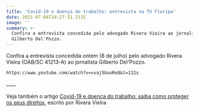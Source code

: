 ```yaml
---
title: 'Covid-19 e doença do trabalho: entrevista na TV Floripa'
date: 2021-07-08T14:27:51.313Z
image: ''
summary: >-
  Confira a entrevista concedida pelo advogado Rivera Vieira ao jornalista
  Gilberto Del'Pozzo.
---
```

Confira a entrevista concedida ontem (8 de julho) pelo advogado Rivera Vieira (OAB/SC 41213-A) ao jornalista Gilberto Del'Pozzo.

```youtube
https://www.youtube.com/watch?v=vvaj5GooRe8&t=122s
```

\_\_\_\_\
\
Veja também o artigo [Covid-19 e doença do trabalho: saiba como proteger os seus direitos](https://www.slpgadvogados.adv.br/noticias/covid-19-e-doen%C3%A7a-do-trabalho-saiba-como-proteger-os-seus-direitos), escrito por Rivera Vieira
